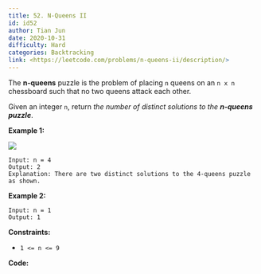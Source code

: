 ```yaml
---
title: 52. N-Queens II
id: id52
author: Tian Jun
date: 2020-10-31
difficulty: Hard
categories: Backtracking
link: <https://leetcode.com/problems/n-queens-ii/description/>
---
```


The **n-queens** puzzle is the problem of placing `n` queens on an `n x n`
chessboard such that no two queens attack each other.

Given an integer `n`, return _the number of distinct solutions to the
**n-queens puzzle**_.



**Example 1:**

![](https://assets.leetcode.com/uploads/2020/11/13/queens.jpg)
            
	Input: n = 4    
	Output: 2    
	Explanation: There are two distinct solutions to the 4-queens puzzle as shown.    

**Example 2:**
            
	Input: n = 1    
	Output: 1    



**Constraints:**

  * `1 <= n <= 9`


**Code:**
